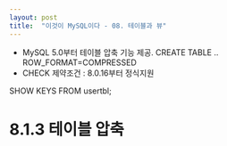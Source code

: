 ```yaml
---
layout: post
title:  "이것이 MySQL이다 - 08. 테이블과 뷰"
---
```


- MySQL 5.0부터 테이블 압축 기능 제공. CREATE TABLE .. ROW_FORMAT=COMPRESSED
- CHECK 제약조건 : 8.0.16부터 정식지원

SHOW KEYS FROM usertbl;

# 8.1.3 테이블 압축

